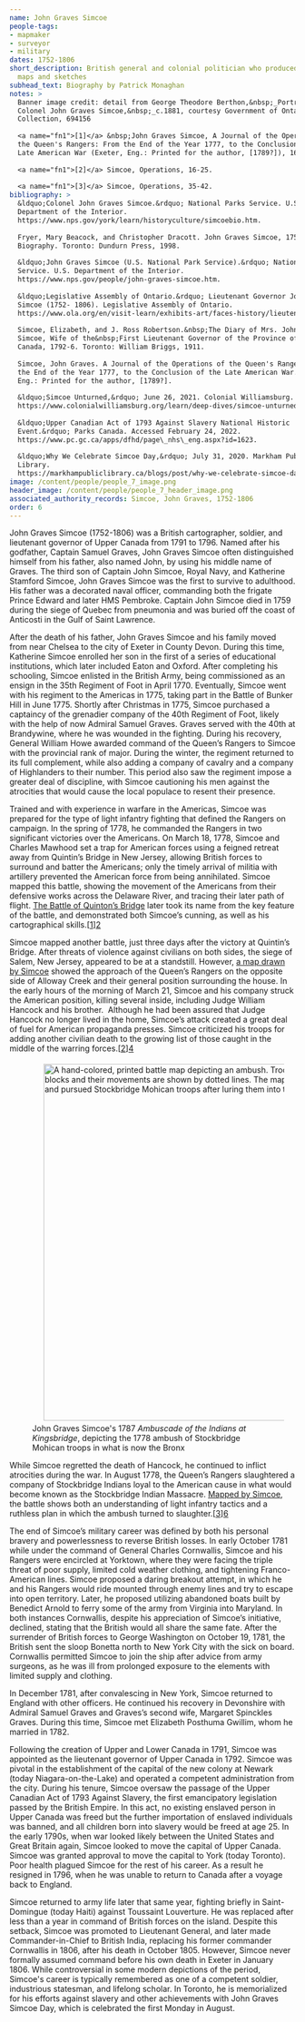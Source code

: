 ```yaml
---
name: John Graves Simcoe
people-tags: 
- mapmaker
- surveyor
- military
dates: 1752-1806
short_description: British general and colonial politician who produced many
  maps and sketches
subhead_text: Biography by Patrick Monaghan
notes: > 
  Banner image credit: detail from George Theodore Berthon,&nbsp;_Portrait of
  Colonel John Graves Simcoe,&nbsp;_c.1881, courtesy Government of Ontario Art
  Collection, 694156
  
  <a name="fn1">[1]</a> &nbsp;John Graves Simcoe, A Journal of the Operations of
  the Queen's Rangers: From the End of the Year 1777, to the Conclusion of the
  Late American War (Exeter, Eng.: Printed for the author, [1789?]), 16-22.
  
  <a name="fn1">[2]</a> Simcoe, Operations, 16-25.
  
  <a name="fn1">[3]</a> Simcoe, Operations, 35-42.
bibliography: > 
  &ldquo;Colonel John Graves Simcoe.&rdquo; National Parks Service. U.S.
  Department of the Interior.
  https://www.nps.gov/york/learn/historyculture/simcoebio.htm.
  
  Fryer, Mary Beacock, and Christopher Dracott. John Graves Simcoe, 1752-1806: A
  Biography. Toronto: Dundurn Press, 1998.
  
  &ldquo;John Graves Simcoe (U.S. National Park Service).&rdquo; National Parks
  Service. U.S. Department of the Interior.
  https://www.nps.gov/people/john-graves-simcoe.htm.
  
  &ldquo;Legislative Assembly of Ontario.&rdquo; Lieutenant Governor John Graves
  Simcoe (1752- 1806). Legislative Assembly of Ontario.
  https://www.ola.org/en/visit-learn/exhibits-art/faces-history/lieutenant-governor-john-graves-simcoe-1752-1806.
  
  Simcoe, Elizabeth, and J. Ross Robertson.&nbsp;The Diary of Mrs. John Graves
  Simcoe, Wife of the&nbsp;First Lieutenant Governor of the Province of Upper
  Canada, 1792-6. Toronto: William Briggs, 1911.
  
  Simcoe, John Graves. A Journal of the Operations of the Queen's Rangers: From
  the End of the Year 1777, to the Conclusion of the Late American War. Exeter,
  Eng.: Printed for the author, [1789?].
  
  &ldquo;Simcoe Unturned,&rdquo; June 26, 2021. Colonial Williamsburg.
  https://www.colonialwilliamsburg.org/learn/deep-dives/simcoe-unturned/.
  
  &ldquo;Upper Canadian Act of 1793 Against Slavery National Historic
  Event.&rdquo; Parks Canada. Accessed February 24, 2022.
  https://www.pc.gc.ca/apps/dfhd/page\_nhs\_eng.aspx?id=1623.
  
  &ldquo;Why We Celebrate Simcoe Day,&rdquo; July 31, 2020. Markham Public
  Library.
  https://markhampubliclibrary.ca/blogs/post/why-we-celebrate-simcoe-day/#:~:text=This%20Monday%20August%203rd,Britain%20and%20died%20in%20180
image: /content/people/people_7_image.png
header_image: /content/people/people_7_header_image.png
associated_authority_records: Simcoe, John Graves, 1752-1806
order: 6
---
```

John Graves Simcoe (1752-1806) was a British cartographer, soldier, and lieutenant governor of Upper Canada from 1791 to 1796. Named after his godfather, Captain Samuel Graves, John Graves Simcoe often distinguished himself from his father, also named John, by using his middle name of Graves. The third son of Captain John Simcoe, Royal Navy, and Katherine Stamford Simcoe, John Graves Simcoe was the first to survive to adulthood. His father was a decorated naval officer, commanding both the frigate Prince Edward and later HMS Pembroke. Captain John Simcoe died in 1759 during the siege of Quebec from pneumonia and was buried off the coast of Anticosti in the Gulf of Saint Lawrence.

After the death of his father, John Graves Simcoe and his family moved from near Chelsea to the city of Exeter in County Devon. During this time, Katherine Simcoe enrolled her son in the first of a series of educational institutions, which later included Eaton and Oxford. After completing his schooling, Simcoe enlisted in the British Army, being commissioned as an ensign in the 35th Regiment of Foot in April 1770. Eventually, Simcoe went with his regiment to the Americas in 1775, taking part in the Battle of Bunker Hill in June 1775. Shortly after Christmas in 1775, Simcoe purchased a captaincy of the grenadier company of the 40th Regiment of Foot, likely with the help of now Admiral Samuel Graves. Graves served with the 40th at Brandywine, where he was wounded in the fighting. During his recovery, General William Howe awarded command of the Queen&rsquo;s Rangers to Simcoe with the provincial rank of major. During the winter, the regiment returned to its full complement, while also adding a company of cavalry and a company of Highlanders to their number. This period also saw the regiment impose a greater deal of discipline, with Simcoe cautioning his men against the atrocities that would cause the local populace to resent their presence.

Trained and with experience in warfare in the Americas, Simcoe was prepared for the type of light infantry fighting that defined the Rangers on campaign. In the spring of 1778, he commanded the Rangers in two significant victories over the Americans. On March 18, 1778, Simcoe and Charles Mawhood set a trap for American forces using a feigned retreat away from Quintin&rsquo;s Bridge in New Jersey, allowing British forces to surround and batter the Americans; only the timely arrival of militia with artillery prevented the American force from being annihilated. Simcoe mapped this battle, showing the movement of the Americans from their defensive works across the Delaware River, and tracing their later path of flight. [The Battle of Quinton&rsquo;s Bridge][1] later took its name from the key feature of the battle, and demonstrated both Simcoe&rsquo;s cunning, as well as his cartographical skills.[[1]][2]

Simcoe mapped another battle, just three days after the victory at Quintin&rsquo;s Bridge. After threats of violence against civilians on both sides, the siege of Salem, New Jersey, appeared to be at a standstill. However, [a map drawn by Simcoe][3] showed the approach of the Queen&rsquo;s Rangers on the opposite side of Alloway Creek and their general position surrounding the house. In the early hours of the morning of March 21, Simcoe and his company struck the American position, killing several inside, including Judge William Hancock and his brother. &nbsp;Although he had been assured that Judge Hancock no longer lived in the home, Simcoe&rsquo;s attack created a great deal of fuel for American propaganda presses. Simcoe criticized his troops for adding another civilian death to the growing list of those caught in the middle of the warring forces.[[2]][4]<figure class="img\_left\_50">

[<img alt="A hand-colored, printed battle map depicting an ambush. Troop positions are shown by square and rectangular blocks and their movements are shown by dotted lines. The map demonstrates how the Queen's Rangers ambushed and pursued Stockbridge Mohican troops after luring them into the open." src="https://iiif.digitalcommonwealth.org/iiif/2/commonwealth:z603vv57d/940,1165,5505,4326/650,/0/default.jpg" style="float:left; height:629px; margin:5px 20px; width:800px" />][5]<figcaption>John Graves Simcoe's 1787 _Ambuscade of the Indians at Kingsbridge_, depicting the 1778 ambush of Stockbridge Mohican troops in what is now the Bronx</figcaption></figure>

While Simcoe regretted the death of Hancock, he continued to inflict atrocities during the war. In August 1778, the Queen&rsquo;s Rangers slaughtered a company of Stockbridge Indians loyal to the American cause in what would become known as the Stockbridge Indian Massacre. [Mapped by Simcoe][5], the battle shows both an understanding of light infantry tactics and a ruthless plan in which the ambush turned to slaughter.[[3]][6]

The end of Simcoe&rsquo;s military career was defined by both his personal bravery and powerlessness to reverse British losses. In early October 1781 while under the command of General Charles Cornwallis, Simcoe and his Rangers were encircled at Yorktown, where they were facing the triple threat of poor supply, limited cold weather clothing, and tightening Franco-American lines. Simcoe proposed a daring breakout attempt, in which he and his Rangers would ride mounted through enemy lines and try to escape into open territory. Later, he proposed utilizing abandoned boats built by Benedict Arnold to ferry some of the army from Virginia into Maryland. In both instances Cornwallis, despite his appreciation of Simcoe&rsquo;s initiative, declined, stating that the British would all share the same fate. After the surrender of British forces to George Washington on October 19, 1781, the British sent the sloop Bonetta north to New York City with the sick on board. Cornwallis permitted Simcoe to join the ship after advice from army surgeons, as he was ill from prolonged exposure to the elements with limited supply and clothing.

In December 1781, after convalescing in New York, Simcoe returned to England with other officers. He continued his recovery in Devonshire with Admiral Samuel Graves and Graves&rsquo;s second wife, Margaret Spinckles Graves. During this time, Simcoe met Elizabeth Posthuma Gwillim, whom he married in 1782.

Following the creation of Upper and Lower Canada in 1791, Simcoe was appointed as the lieutenant governor of Upper Canada in 1792. Simcoe was pivotal in the establishment of the capital of the new colony at Newark (today Niagara-on-the-Lake) and operated a competent administration from the city. During his tenure, Simcoe oversaw the passage of the Upper Canadian Act of 1793 Against Slavery, the first emancipatory legislation passed by the British Empire. In this act, no existing enslaved person in Upper Canada was freed but the further importation of enslaved individuals was banned, and all children born into slavery would be freed at age 25. In the early 1790s, when war looked likely between the United States and Great Britain again, Simcoe looked to move the capital of Upper Canada. Simcoe was granted approval to move the capital to York (today Toronto). Poor health plagued Simcoe for the rest of his career. As a result he resigned in 1796, when he was unable to return to Canada after a voyage back to England.

Simcoe returned to army life later that same year, fighting briefly in Saint-Domingue (today Haiti) against Toussaint Louverture. He was replaced after less than a year in command of British forces on the island. Despite this setback, Simcoe was promoted to Lieutenant General, and later made Commander-in-Chief to British India, replacing his former commander Cornwallis in 1806, after his death in October 1805. However, Simcoe never formally assumed command before his own death in Exeter in January 1806. While controversial&nbsp;in some modern depictions of the period, Simcoe's career is typically remembered as one of a competent soldier, industrious statesman, and lifelong scholar. In Toronto, he is memorialized for his efforts against slavery and other achievements with John Graves Simcoe Day,&nbsp;which is celebrated the first Monday in August.  
&nbsp;&nbsp;

 [1]: /maps/commonwealth:z603vv521
 [2]: #fn1
 [3]: /maps/commonwealth:z603vv54k
 [4]: #fn2
 [5]: /maps/commonwealth:z603vv564
 [6]: #fn3